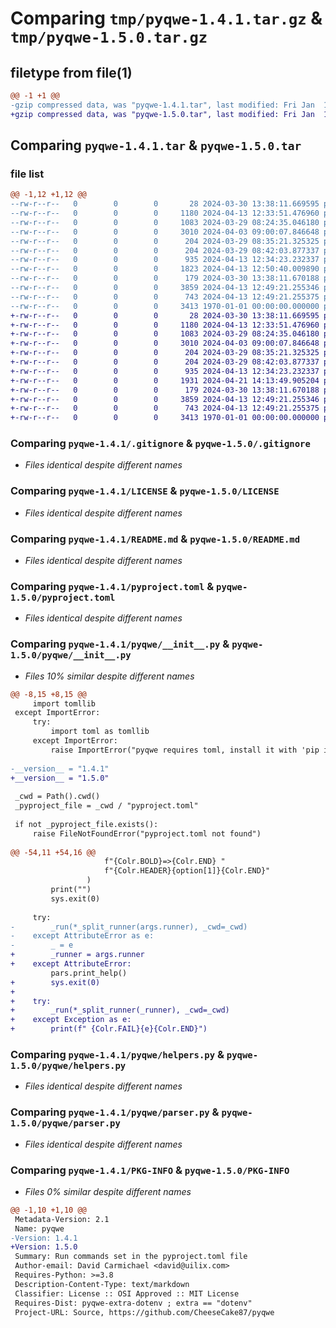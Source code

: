 # Comparing `tmp/pyqwe-1.4.1.tar.gz` & `tmp/pyqwe-1.5.0.tar.gz`

## filetype from file(1)

```diff
@@ -1 +1 @@
-gzip compressed data, was "pyqwe-1.4.1.tar", last modified: Fri Jan  1 00:00:00 2016, max compression
+gzip compressed data, was "pyqwe-1.5.0.tar", last modified: Fri Jan  1 00:00:00 2016, max compression
```

## Comparing `pyqwe-1.4.1.tar` & `pyqwe-1.5.0.tar`

### file list

```diff
@@ -1,12 +1,12 @@
--rw-r--r--   0        0        0       28 2024-03-30 13:38:11.669595 pyqwe-1.4.1/.env.example
--rw-r--r--   0        0        0     1180 2024-04-13 12:33:51.476960 pyqwe-1.4.1/.gitignore
--rw-r--r--   0        0        0     1083 2024-03-29 08:24:35.046180 pyqwe-1.4.1/LICENSE
--rw-r--r--   0        0        0     3010 2024-04-03 09:00:07.846648 pyqwe-1.4.1/README.md
--rw-r--r--   0        0        0      204 2024-03-29 08:35:21.325325 pyqwe-1.4.1/flask_example/module.py
--rw-r--r--   0        0        0      204 2024-03-29 08:42:03.877337 pyqwe-1.4.1/flask_example/package/__init__.py
--rw-r--r--   0        0        0      935 2024-04-13 12:34:23.232337 pyqwe-1.4.1/pyproject.toml
--rw-r--r--   0        0        0     1823 2024-04-13 12:50:40.009890 pyqwe-1.4.1/pyqwe/__init__.py
--rw-r--r--   0        0        0      179 2024-03-30 13:38:11.670188 pyqwe-1.4.1/pyqwe/exceptions.py
--rw-r--r--   0        0        0     3859 2024-04-13 12:49:21.255346 pyqwe-1.4.1/pyqwe/helpers.py
--rw-r--r--   0        0        0      743 2024-04-13 12:49:21.255375 pyqwe-1.4.1/pyqwe/parser.py
--rw-r--r--   0        0        0     3413 1970-01-01 00:00:00.000000 pyqwe-1.4.1/PKG-INFO
+-rw-r--r--   0        0        0       28 2024-03-30 13:38:11.669595 pyqwe-1.5.0/.env.example
+-rw-r--r--   0        0        0     1180 2024-04-13 12:33:51.476960 pyqwe-1.5.0/.gitignore
+-rw-r--r--   0        0        0     1083 2024-03-29 08:24:35.046180 pyqwe-1.5.0/LICENSE
+-rw-r--r--   0        0        0     3010 2024-04-03 09:00:07.846648 pyqwe-1.5.0/README.md
+-rw-r--r--   0        0        0      204 2024-03-29 08:35:21.325325 pyqwe-1.5.0/flask_example/module.py
+-rw-r--r--   0        0        0      204 2024-03-29 08:42:03.877337 pyqwe-1.5.0/flask_example/package/__init__.py
+-rw-r--r--   0        0        0      935 2024-04-13 12:34:23.232337 pyqwe-1.5.0/pyproject.toml
+-rw-r--r--   0        0        0     1931 2024-04-21 14:13:49.905204 pyqwe-1.5.0/pyqwe/__init__.py
+-rw-r--r--   0        0        0      179 2024-03-30 13:38:11.670188 pyqwe-1.5.0/pyqwe/exceptions.py
+-rw-r--r--   0        0        0     3859 2024-04-13 12:49:21.255346 pyqwe-1.5.0/pyqwe/helpers.py
+-rw-r--r--   0        0        0      743 2024-04-13 12:49:21.255375 pyqwe-1.5.0/pyqwe/parser.py
+-rw-r--r--   0        0        0     3413 1970-01-01 00:00:00.000000 pyqwe-1.5.0/PKG-INFO
```

### Comparing `pyqwe-1.4.1/.gitignore` & `pyqwe-1.5.0/.gitignore`

 * *Files identical despite different names*

### Comparing `pyqwe-1.4.1/LICENSE` & `pyqwe-1.5.0/LICENSE`

 * *Files identical despite different names*

### Comparing `pyqwe-1.4.1/README.md` & `pyqwe-1.5.0/README.md`

 * *Files identical despite different names*

### Comparing `pyqwe-1.4.1/pyproject.toml` & `pyqwe-1.5.0/pyproject.toml`

 * *Files identical despite different names*

### Comparing `pyqwe-1.4.1/pyqwe/__init__.py` & `pyqwe-1.5.0/pyqwe/__init__.py`

 * *Files 10% similar despite different names*

```diff
@@ -8,15 +8,15 @@
     import tomllib
 except ImportError:
     try:
         import toml as tomllib
     except ImportError:
         raise ImportError("pyqwe requires toml, install it with 'pip install toml'")
 
-__version__ = "1.4.1"
+__version__ = "1.5.0"
 
 _cwd = Path().cwd()
 _pyproject_file = _cwd / "pyproject.toml"
 
 if not _pyproject_file.exists():
     raise FileNotFoundError("pyproject.toml not found")
 
@@ -54,11 +54,16 @@
                     f"{Colr.BOLD}=>{Colr.END} "
                     f"{Colr.HEADER}{option[1]}{Colr.END}"
                 )
         print("")
         sys.exit(0)
 
     try:
-        _run(*_split_runner(args.runner), _cwd=_cwd)
-    except AttributeError as e:
-        _ = e
+        _runner = args.runner
+    except AttributeError:
         pars.print_help()
+        sys.exit(0)
+
+    try:
+        _run(*_split_runner(_runner), _cwd=_cwd)
+    except Exception as e:
+        print(f" {Colr.FAIL}{e}{Colr.END}")
```

### Comparing `pyqwe-1.4.1/pyqwe/helpers.py` & `pyqwe-1.5.0/pyqwe/helpers.py`

 * *Files identical despite different names*

### Comparing `pyqwe-1.4.1/pyqwe/parser.py` & `pyqwe-1.5.0/pyqwe/parser.py`

 * *Files identical despite different names*

### Comparing `pyqwe-1.4.1/PKG-INFO` & `pyqwe-1.5.0/PKG-INFO`

 * *Files 0% similar despite different names*

```diff
@@ -1,10 +1,10 @@
 Metadata-Version: 2.1
 Name: pyqwe
-Version: 1.4.1
+Version: 1.5.0
 Summary: Run commands set in the pyproject.toml file
 Author-email: David Carmichael <david@uilix.com>
 Requires-Python: >=3.8
 Description-Content-Type: text/markdown
 Classifier: License :: OSI Approved :: MIT License
 Requires-Dist: pyqwe-extra-dotenv ; extra == "dotenv"
 Project-URL: Source, https://github.com/CheeseCake87/pyqwe
```

